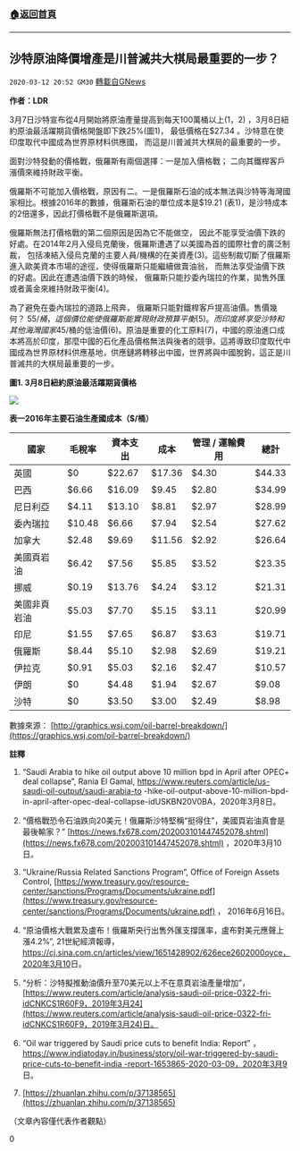 ###  [:house:返回首頁](https://github.com/ourhimalayas/txt)
---

## 沙特原油降價增產是川普滅共大棋局最重要的一步？
`2020-03-12 20:52 GM30` [轉載自GNews](https://gnews.org/zh-hant/139798/)

**作者：LDR**

3月7日沙特宣布從4月開始將原油產量提高到每天100萬桶以上(1，2) ，3月8日紐約原油最活躍期貨價格開盤即下跌25%(圖1)， 最低價格在$27.34 。沙特意在使印度取代中國成為世界原材料供應國， 而這是川普滅共大棋局的最重要的一步。

面對沙特發動的價格戰，俄羅斯有兩個選擇：一是加入價格戰； 二向其鐵桿客戶漲價來維持財政平衡。

俄羅斯不可能加入價格戰，原因有二。一是俄羅斯石油的成本無法與沙特等海灣國家相比。根據2016年的數據，俄羅斯石油的單位成本是$19.21 (表1)，是沙特成本的2倍還多，因此打價格戰不是俄羅斯選項。

俄羅斯無法打價格戰的第二個原因是因為它不能做空， 因此不能享受油價下跌的好處。在2014年2月入侵烏克蘭後，俄羅斯遭遇了以美國為首的國際社會的廣泛制裁， 包括凍結入侵烏克蘭的主要人員/機構的在美資產(3)。這些制裁切斷了俄羅斯進入歐美資本市場的途徑，使得俄羅斯只能繼續做賣油翁， 而無法享受油價下跌的好處。因此在遭遇油價下跌的時候， 俄羅斯只能抄委內瑞拉的作業，拋售外匯或者黃金來維持財政平衡(4)。

為了避免在委內瑞拉的道路上飛奔， 俄羅斯只能對鐵桿客戶提高油價。售價幾何？ $55/桶，這個價位能使俄羅斯能實現財政預算平衡(5)。而印度將享受沙特和其他海灣國家$45/桶的低油價(6)。原油是重要的化工原料(7)，中國的原油進口成本將高於印度，那麼中國的石化產品價格無法與後者的競爭。這將導致印度取代中國成為世界原材料供應基地，供應鏈將轉移出中國，世界將與中國脫鉤，這正是川普滅共的大棋局最重要的一步。

**圖1. 3月8日紐約原油最活躍期貨價格**

![](https://s3-ap-northeast-1.amazonaws.com/news.guo.offload.media/wp-content/uploads/2020/03/12204503/1-118.jpg)

**表一2016年主要石油生產國成本（$/桶）**


|  **國家**  |  **毛稅率**  |  **資本支出**  |  **成本**  |  **管理** **/** **運輸費用**  |  **總計**  |
| --- | --- | --- | --- | --- | --- |
| 英國 |  $0  |  $22.67  |  $17.36  |  $4.30  |  $44.33  |
| 巴西 |  $6.66  |  $16.09  |  $9.45  |  $2.80  |  $34.99  |
| 尼日利亞 |  $4.11  |  $13.10  |  $8.81  |  $2.97  |  $28.99  |
| 委內瑞拉 |  $10.48  |  $6.66  |  $7.94  |  $2.54  |  $27.62  |
| 加拿大 |  $2.48  |  $9.69  |  $11.56  |  $2.92  |  $26.64  |
| 美國頁岩油 |  $6.42  |  $7.56  |  $5.85  |  $3.52  |  $23.35  |
| 挪威 |  $0.19  |  $13.76  |  $4.24  |  $3.12  |  $21.31  |
| 美國非頁岩油 |  $5.03  |  $7.70  |  $5.15  |  $3.11  |  $20.99  |
| 印尼 |  $1.55  |  $7.65  |  $6.87  |  $3.63  |  $19.71  |
| 俄羅斯 |  $8.44  |  $5.10  |  $2.98  |  $2.69  |  $19.21  |
| 伊拉克 |  $0.91  |  $5.03  |  $2.16  |  $2.47  |  $10.57  |
| 伊朗 |  $0  |  $4.48  |  $1.94  |  $2.67  |  $9.08  |
| 沙特 |  $0  |  $3.50  |  $3.00  |  $2.49  |  $8.98  |


數據來源： [http://graphics.wsj.com/oil-barrel-breakdown/](https://graphics.wsj.com/oil-barrel-breakdown/)

**註釋**

1. “Saudi Arabia to hike oil output above 10 million bpd in April after OPEC+ deal collapse”, Rania El Gamal, https://www.reuters.com/article/us-saudi-oil-output/saudi-arabia-to -hike-oil-output-above-10-million-bpd-in-april-after-opec-deal-collapse-idUSKBN20V0BA，2020年3月8日。

2. “價格戰恐令石油跌向20美元！俄羅斯沙特堅稱“挺得住”，美國頁岩油真會是最後輸家？” [https://news.fx678.com/202003101447452078.shtml](https://news.fx678.com/202003101447452078.shtml) ，2020年3月10日。

3. “Ukraine/Russia Related Sanctions Program”, Office of Foreign Assets Control, [https://www.treasury.gov/resource-center/sanctions/Programs/Documents/ukraine.pdf](https://www.treasury.gov/resource-center/sanctions/Programs/Documents/ukraine.pdf) ， 2016年6月16日。

4. “原油價格大戰累及盧布！俄羅斯央行出售外匯支撐匯率，盧布對美元應聲上漲4.2%”, 21世紀經濟報導， [https://cj.sina.com.cn/articles/view/1651428902/626ece2602000oyce， 2020年3月10](https://cj.sina.com.cn/articles/view/1651428902/626ece2602000oyce，2020年3月10)日。

5. “分析：沙特擬推動油價升至70美元以上不在意頁岩油產量增加”， [https://www.reuters.com/article/analysis-saudi-oil-price-0322-fri-idCNKCS1R60F9，2019年3月24](https://www.reuters.com/article/analysis-saudi-oil-price-0322-fri-idCNKCS1R60F9，2019年3月24)日。

6. “Oil war triggered by Saudi price cuts to benefit India: Report” ， [https://www.indiatoday.in/business/story/oil-war-triggered-by-saudi-price-cuts-to-benefit-india -report-1653865-2020-03-09，2020年3月9](https://www.indiatoday.in/business/story/oil-war-triggered-by-saudi-price-cuts-to-benefit-india-report-1653865-2020-03-09，2020年3月9)日。

7. [https://zhuanlan.zhihu.com/p/37138565](https://zhuanlan.zhihu.com/p/37138565)

（文章內容僅代表作者觀點）

0
